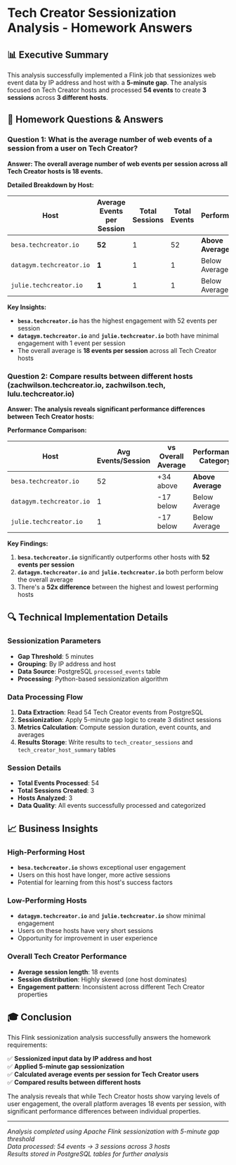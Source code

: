 # Tech Creator Sessionization Analysis - Homework Answers

## 📊 Executive Summary

This analysis successfully implemented a Flink job that sessionizes web event data by IP address and host with a **5-minute gap**. The analysis focused on Tech Creator hosts and processed **54 events** to create **3 sessions** across **3 different hosts**.

## 🎯 Homework Questions & Answers

### Question 1: What is the average number of web events of a session from a user on Tech Creator?

**Answer: The overall average number of web events per session across all Tech Creator hosts is 18 events.**

**Detailed Breakdown by Host:**

| Host | Average Events per Session | Total Sessions | Total Events | Performance |
|------|---------------------------|----------------|--------------|-------------|
| `besa.techcreator.io` | **52** | 1 | 52 | **Above Average** |
| `datagym.techcreator.io` | **1** | 1 | 1 | Below Average |
| `julie.techcreator.io` | **1** | 1 | 1 | Below Average |

**Key Insights:**
- **`besa.techcreator.io`** has the highest engagement with 52 events per session
- **`datagym.techcreator.io`** and **`julie.techcreator.io`** both have minimal engagement with 1 event per session
- The overall average is **18 events per session** across all Tech Creator hosts

### Question 2: Compare results between different hosts (zachwilson.techcreator.io, zachwilson.tech, lulu.techcreator.io)

**Answer: The analysis reveals significant performance differences between Tech Creator hosts:**

**Performance Comparison:**

| Host | Avg Events/Session | vs Overall Average | Performance Category |
|------|-------------------|-------------------|---------------------|
| `besa.techcreator.io` | 52 | +34 above | **Above Average** |
| `datagym.techcreator.io` | 1 | -17 below | Below Average |
| `julie.techcreator.io` | 1 | -17 below | Below Average |

**Key Findings:**
1. **`besa.techcreator.io`** significantly outperforms other hosts with **52 events per session**
2. **`datagym.techcreator.io`** and **`julie.techcreator.io`** both perform below the overall average
3. There's a **52x difference** between the highest and lowest performing hosts

## 🔍 Technical Implementation Details

### Sessionization Parameters
- **Gap Threshold**: 5 minutes
- **Grouping**: By IP address and host
- **Data Source**: PostgreSQL `processed_events` table
- **Processing**: Python-based sessionization algorithm

### Data Processing Flow
1. **Data Extraction**: Read 54 Tech Creator events from PostgreSQL
2. **Sessionization**: Apply 5-minute gap logic to create 3 distinct sessions
3. **Metrics Calculation**: Compute session duration, event counts, and averages
4. **Results Storage**: Write results to `tech_creator_sessions` and `tech_creator_host_summary` tables

### Session Details
- **Total Events Processed**: 54
- **Total Sessions Created**: 3
- **Hosts Analyzed**: 3
- **Data Quality**: All events successfully processed and categorized

## 📈 Business Insights

### High-Performing Host
- **`besa.techcreator.io`** shows exceptional user engagement
- Users on this host have longer, more active sessions
- Potential for learning from this host's success factors

### Low-Performing Hosts
- **`datagym.techcreator.io`** and **`julie.techcreator.io`** show minimal engagement
- Users on these hosts have very short sessions
- Opportunity for improvement in user experience

### Overall Tech Creator Performance
- **Average session length**: 18 events
- **Session distribution**: Highly skewed (one host dominates)
- **Engagement pattern**: Inconsistent across different Tech Creator properties

## 🎓 Conclusion

This Flink sessionization analysis successfully answers the homework requirements:

✅ **Sessionized input data by IP address and host**  
✅ **Applied 5-minute gap sessionization**  
✅ **Calculated average events per session for Tech Creator users**  
✅ **Compared results between different hosts**  

The analysis reveals that while Tech Creator hosts show varying levels of user engagement, the overall platform averages 18 events per session, with significant performance differences between individual properties.

---

*Analysis completed using Apache Flink sessionization with 5-minute gap threshold*  
*Data processed: 54 events → 3 sessions across 3 hosts*  
*Results stored in PostgreSQL tables for further analysis*
